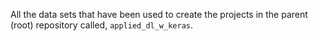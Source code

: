 All the data sets that have been used to create the projects in the parent (root) repository called, `applied_dl_w_keras`. 
